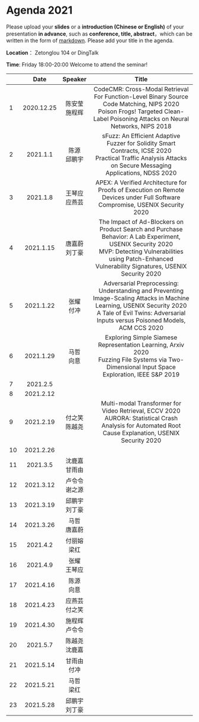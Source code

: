 
# Agenda 2021
Please upload your **slides** or a **introduction (Chinese or English)** of your presentation **in advance**,
such as **conference, title, abstract**，which can be written in the form of [markdown](http://sspai.com/25137). Please add your title in the agenda.

**Location**： Zetonglou 104 or DingTalk

**Time**: Friday 18:00-20:00  Welcome to attend the seminar!


||Date|Speaker|Title|
|---|:---:|:---:|:---:|
|1|2020.12.25|陈安莹<br>施程辉|CodeCMR: Cross-Modal Retrieval For Function-Level Binary Source Code Matching, NIPS 2020<br>Poison Frogs! Targeted Clean-Label Poisoning Attacks on Neural Networks, NIPS 2018|
|2|2021.1.1|陈源<br>邱鹏宇|sFuzz: An Efficient Adaptive Fuzzer for Solidity Smart Contracts, ICSE 2020<br>Practical Traffic Analysis Attacks on Secure Messaging Applications, NDSS 2020|
|3|2021.1.8|王琴应<br>应燕芸|APEX: A Verified Architecture for Proofs of Execution on Remote Devices under Full Software Compromise, USENIX Security 2020|
|4|2021.1.15|唐嘉蔚<br>刘丁豪|The Impact of Ad-Blockers on Product Search and Purchase Behavior: A Lab Experiment, USENIX Security 2020<br>MVP: Detecting Vulnerabilities using Patch-Enhanced Vulnerability Signatures, USENIX Security 2020|
|5|2021.1.22|张耀<br>付冲|Adversarial Preprocessing: Understanding and Preventing Image-Scaling Attacks in Machine Learning, USENIX Security 2020<br>A Tale of Evil Twins: Adversarial Inputs versus Poisoned Models, ACM CCS 2020|
|6|2021.1.29|马哲<br>向意|Exploring Simple Siamese Representation Learning, Arxiv 2020<br>Fuzzing File Systems via Two-Dimensional Input Space Exploration, IEEE S&P 2019|
|7|2021.2.5|||
|8|2021.2.12|||
|9|2021.2.19|付之笑<br>陈越尧|Multi-modal Transformer for Video Retrieval, ECCV 2020<br>AURORA: Statistical Crash Analysis for Automated Root Cause Explanation, USENIX Security 2020|
|10|2021.2.26|||
|11|2021.3.5|沈鹿嘉<br>甘雨由||
|12|2021.3.12|卢令令<br>谢之源||
|13|2021.3.19|邱鹏宇<br>刘丁豪||
|14|2021.3.26|马哲<br>唐嘉蔚||
|15|2021.4.2|付丽嫆<br>梁红||
|16|2021.4.9|张耀<br>王琴应||
|17|2021.4.16|陈源<br>向意||
|18|2021.4.23|应燕芸<br>付之笑||
|19|2021.4.30|施程辉<br>卢令令||
|20|2021.5.7|陈越尧<br>沈鹿嘉||
|21|2021.5.14|甘雨由<br>付冲||
|22|2021.5.21|马哲<br>梁红||
|23|2021.5.28|邱鹏宇<br>刘丁豪||

